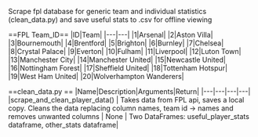 Scrape fpl database for generic team and individual statistics (clean_data.py) and save useful stats to .csv for offline viewing 

==FPL Team_ID==
|ID|Team|
|---|---|
|1|Arsenal|
|2|Aston Villa|
|3|Bournemouth|
|4|Brentford|
|5|Brighton|
|6|Burnley|
|7|Chelsea|
|8|Crystal Palace|
|9|Everton|
|10|Fulham|
|11|Liverpool|
|12|Luton Town|
|13|Manchester City|
|14|Manchester United|
|15|Newcastle United|
|16|Nottingham Forest|
|17|Sheffield United|
|18|Tottenham Hotspur|
|19|West Ham United|
|20|Wolverhampton Wanderers|


==clean_data.py ==
|Name|Description|Arguments|Return|
|---|---|---|---|
|scrape_and_clean_player_data() | Takes data from FPL api, saves a local copy. Cleans the data replacing column names, team id -> names and removes unwanted columns | None | Two DataFrames: useful_player_stats dataframe, other_stats dataframe|

